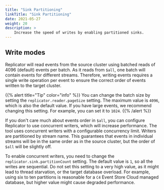 ```yaml
---
title: "Sink Partitioning"
linkTitle: "Sink Partitioning"
date: 2021-05-27
weight: 20
description: >
    Increase the speed of writes by enabling partitioned sinks.
---
```


## Write modes

Replicator will read events from the source cluster using batched reads of 4096 (default) events per batch. As it reads from `$all`, one batch will contain events for different streams. Therefore, writing events requires a single write operation per event to ensure the correct order of events written to the target cluster.

{{% alert title="Tip" color="info" %}}
You can change the batch size by setting the `replicator.reader.pageSize` setting. The maximum value is `4096`, which is also the default value. If you have large events, we recommend changing this setting. For example, you can set it to `1024`.
{{% /alert %}}

If you don't care much about events order in `$all`, you can configure Replicator to use concurrent writers, which will increase performance. The tool uses concurrent writers with a configurable concurrency limit. Writers are partitioned by stream name. This guarantees that events in individual streams will be in the same order as in the source cluster, but the order of `$all` will be slightly off.

To enable concurrent writers, you need to change the `replicator.sink.partitionCount` setting. The default value is `1`, so all the writes are sequential. Do not set this setting to a very high value, as it might lead to thread starvation, or the target database overload. For example, using six to ten partitions is reasonable for a `C4` Event Store Cloud managed database, but higher value might cause degraded performance.
